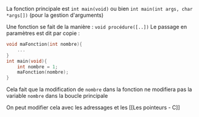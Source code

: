 La fonction principale est `int main(void)` ou bien `int main(int args, char *args[])` (pour la gestion d'arguments)

Une fonction se fait de la manière : `void procédure([..])`
Le passage en paramètres est dit par copie :
```C
void maFonction(int nombre){
	...
}
int main(void){
	int nombre = 1;
	maFonction(nombre);
}
```
Cela fait que la modification de `nombre` dans la fonction ne modifiera pas la variable `nombre` dans la boucle principale

On peut modifier cela avec les adressages et les [[Les pointeurs - C]]